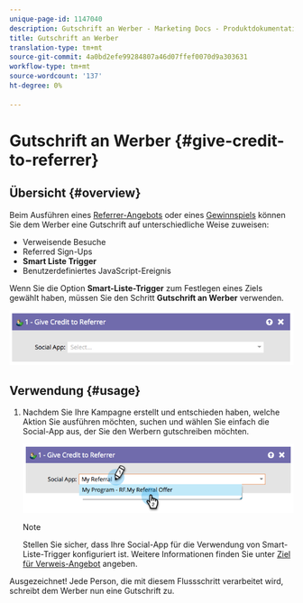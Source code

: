 ```yaml
---
unique-page-id: 1147040
description: Gutschrift an Werber - Marketing Docs - Produktdokumentation
title: Gutschrift an Werber
translation-type: tm+mt
source-git-commit: 4a0bd2efe99284807a46d07ffef0070d9a303631
workflow-type: tm+mt
source-wordcount: '137'
ht-degree: 0%

---
```



# Gutschrift an Werber {#give-credit-to-referrer}

## Übersicht {#overview}

Beim Ausführen eines [Referrer-Angebots](/help/marketo/product-docs/demand-generation/social/referral-offers/create-a-referral-offer.md) oder eines [Gewinnspiels](/help/marketo/product-docs/demand-generation/social/sweepstakes/create-sweepstakes.md) können Sie dem Werber eine Gutschrift auf unterschiedliche Weise zuweisen:

* Verweisende Besuche
* Referred Sign-Ups
* **Smart Liste Trigger**
* Benutzerdefiniertes JavaScript-Ereignis

Wenn Sie die Option **Smart-Liste-Trigger** zum Festlegen eines Ziels gewählt haben, müssen Sie den Schritt **Gutschrift an Werber** verwenden.

![](assets/image2014-9-22-15-3a59-3a18.png)

## Verwendung {#usage}

1. Nachdem Sie Ihre Kampagne erstellt und entschieden haben, welche Aktion Sie ausführen möchten, suchen und wählen Sie einfach die Social-App aus, der Sie den Werbern gutschreiben möchten.

   ![](assets/image2014-9-22-15-3a59-3a39.png)

   >[!NOTE]
   >
   >Stellen Sie sicher, dass Ihre Social-App für die Verwendung von Smart-Liste-Trigger konfiguriert ist. Weitere Informationen finden Sie unter [Ziel für Verweis-Angebot](/help/marketo/product-docs/demand-generation/social/referral-offers/specify-goal-for-referral-offer.md) angeben.

Ausgezeichnet! Jede Person, die mit diesem Flussschritt verarbeitet wird, schreibt dem Werber nun eine Gutschrift zu.
